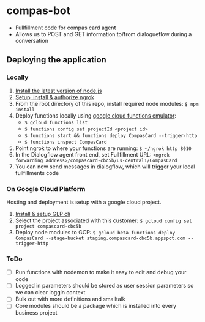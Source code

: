 # compas-bot

- Fullfillment code for compas card agent
- Allows us to POST and GET information to/from dialogueflow during a conversation

## Deploying the application

### Locally

1. [Install the latest version of node.js](https://nodejs.org/en/)
2. [Setup, install & authorize ngrok](https://dashboard.ngrok.com/get-started)
3. From the root directory of this repo, install required node modules: `$ npm install`
4. Deploy functions locally using [google cloud functions emulator](https://cloud.google.com/functions/docs/emulator):
    - `$ gcloud functions list`
    - `$ functions config set projectId <project id>`
    - `$ functions start && functions deploy CompasCard --trigger-http`
    - `$ functions inspect CompasCard`
5. Point ngrok to where your functions are running: `$ ~/ngrok http 8010`
6. In the Dialogflow agent front end, set Fullfillment URL: `<ngrok forwarding address>/compascard-cbc5b/us-central1/CompasCard`
7. You can now send messages in dialogflow, which will trigger your local fullfillments code

### On Google Cloud Platform

Hosting and deployment is setup with a google cloud project.

1. [Install & setup GLP cli](https://cloud.google.com/functions/docs/quickstart)
2. Select the project associated with this customer: `$ gcloud config set project compascard-cbc5b`
3. Deploy node modules to GCP: `$ gcloud beta functions deploy CompasCard --stage-bucket staging.compascard-cbc5b.appspot.com --trigger-http`

### ToDo

- [ ] Run functions with nodemon to make it easy to edit and debug your code
- [ ] Logged in parameters should be stored as user session parameters so we can clear loggin context
- [ ] Bulk out with more definitions and smalltalk
- [ ] Core modules should be a package which is installed into every business project 